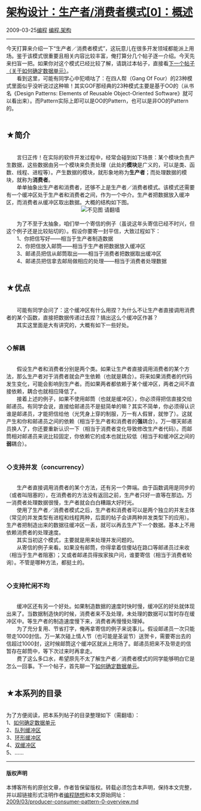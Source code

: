 <!DOCTYPE html>
<html xmlns="http://www.w3.org/1999/xhtml" xml:lang="zh-CN">
<head>
<meta http-equiv="Content-Type" content="text/html; charset=utf-8" />
<meta name="generator" content="Python script by program.think@gmail.com" />
<meta name="provider" content="program-think.blogspot.com" />
<link type="text/css" rel="stylesheet" href="../../css/program-think.css" />
<title>架构设计：生产者/消费者模式[0]：概述 - 编程随想的博客</title>
</head>
<body>
<div id="main" style="width:100%;">
<h1><a href="../../index.md" title="回到首页">架构设计：生产者/消费者模式[0]：概述</a></h1>
<div class="post-info"><span class="date-header">2009-03-25</span><a href="../../tags/E7BC96E7A88B.md" class="tag">编程</a> <a href="../../tags/E7BC96E7A88B.E69EB6E69E84.md" class="tag">编程.架构</a> </div>
<hr>
<div class="post">
今天打算来介绍一下“生产者／消费者模式”，这玩意儿在很多开发领域都能派上用场。鉴于该模式很重要且相关内容比较丰富，俺打算分几个帖子逐一介绍。今天先来扫盲一把。如果你对这个模式已经比较了解，请跳过本帖子，直接看<a href="../../2009/03/producer-consumer-pattern-1-data.md">下一个帖子（关于如何确定数据单元）</a>。<!--program-think--><br />　　看到这里，可能有同学心中犯嘀咕了：在四人帮（Gang Of Four）的23种模式里面似乎没听说过这种嘛！其实GOF那经典的23种模式主要是基于OO的（从书名《Design Patterns: Elements of Reusable Object-Oriented Software》就可以看出来）。而Pattern实际上即可以是OO的Pattern，也可以是非OO的Pattern的。<br /><br /><h2>★简介</h2><br />　　言归正传！在实际的软件开发过程中，经常会碰到如下场景：某个模块负责产生数据，这些数据由另一个模块来负责处理（此处的<b>模块</b>是广义的，可以是类、函数、线程、进程等）。产生数据的模块，就形象地称为<b>生产者</b>；而处理数据的模块，就称为<b>消费者</b>。<br />　　单单抽象出生产者和消费者，还够不上是生产者／消费者模式。该模式还需要有一个缓冲区处于生产者和消费者之间，作为一个中介。生产者把数据放入缓冲区，而消费者从缓冲区取出数据。大概的结构如下图。<br /><center><img src="../../images/2009/03/OQAAABIZvYFXai47lG2Nn535pEM1R8nmxqaDE_sFqtHHeMA3KJxBqUjyBJn8rH99JxTTRaotkfJFgfBdF8AyNOsLkboA15jOjDkNCIPsNmh_19taG4Gb0lFEj7--" alt="不见图 请翻墙"></center><br />　　为了不至于太抽象，咱们举一个寄信的例子（虽说这年头寄信已经不时兴，但这个例子还是比较贴切的）。假设你要寄一封平信，大致过程如下：<br />　　1、你把信写好——相当于生产者制造数据<br />　　2、你把信放入邮筒——相当于生产者把数据放入缓冲区<br />　　3、邮递员把信从邮筒取出——相当于消费者把数据取出缓冲区<br />　　4、邮递员把信拿去邮局做相应的处理——相当于消费者处理数据<br /><br /><h2>★优点</h2><br />　　可能有同学会问了：这个缓冲区有什么用捏？为什么不让生产者直接调用消费者的某个函数，直接把数据传递过去捏？搞出这么个缓冲区作甚？<br />　　其实这里面是大有讲究的，大概有如下一些好处。<br /><br /><h3>◇解耦</h3><br />　　假设生产者和消费者分别是两个类。如果让生产者直接调用消费者的某个方法，那么生产者对于消费者就会产生依赖（也就是耦合）。将来如果消费者的代码发生变化，可能会影响到生产者。而如果两者都依赖于某个缓冲区，两者之间不直接依赖，耦合也就相应降低了。<br />　　接着上述的例子，如果不使用邮筒（也就是缓冲区），你必须得把信直接交给邮递员。有同学会说，直接给邮递员不是挺简单的嘛？其实不简单，你必须得认识谁是邮递员，才能把信给他（光凭身上穿的制服，万一有人假冒，就惨了）。这就产生和你和邮递员之间的依赖（相当于生产者和消费者的<b>强</b>耦合）。万一哪天邮递员换人了，你还要重新认识一下（相当于消费者变化导致修改生产者代码）。而邮筒相对邮递员来说比较固定，你依赖它的成本也就比较低（相当于和缓冲区之间的<b>弱</b>耦合）。<br /><br /><h3>◇支持并发（concurrency）</h3><br />　　生产者直接调用消费者的某个方法，还有另一个弊端。由于函数调用是同步的（或者叫阻塞的），在消费者的方法没有返回之前，生产者只好一直等在那边。万一消费者处理数据很慢，生产者就会白白糟蹋大好时光。<br />　　使用了生产者／消费者模式之后，生产者和消费者可以是两个独立的并发主体（常见的并发类型有进程和线程两种，后面的帖子会讲两种并发类型下的应用）。生产者把制造出来的数据往缓冲区一丢，就可以再去生产下一个数据。基本上不用依赖消费者的处理速度。<br />　　其实当初这个模式，主要就是用来处理并发问题的。<br />　　从寄信的例子来看。如果没有邮筒，你得拿着信傻站在路口等邮递员过来收（相当于生产者阻塞）；又或者邮递员得挨家挨户问，谁要寄信（相当于消费者轮询）。不管是哪种方法，都挺土的。<br /><br /><h3>◇支持忙闲不均</h3><br />　　缓冲区还有另一个好处。如果制造数据的速度时快时慢，缓冲区的好处就体现出来了。当数据制造快的时候，消费者来不及处理，未处理的数据可以暂时存在缓冲区中。等生产者的制造速度慢下来，消费者再慢慢处理掉。<br />　　为了充分复用、节省打字，俺再拿寄信的例子来说事儿。假设邮递员一次只能带走1000封信。万一某次碰上情人节（也可能是圣诞节）送贺卡，需要寄出去的信超过1000封，这时候邮筒这个缓冲区就派上用场了。邮递员把来不及带走的信暂存在邮筒中，等下次过来时再拿走。<br />　　费了这么多口水，希望原先不太了解生产者／消费者模式的同学能够明白它是怎么一回事。下一个帖子，首先聊一下<a href="../../2009/03/producer-consumer-pattern-1-data.md">如何确定数据单元</a>。<br /><br /><h2>★本系列的目录</h2><br />为了方便阅读，把本系列帖子的目录整理如下（需翻墙）：<a name="index"> </a><br />1、<a href="../../2009/03/producer-consumer-pattern-1-data.md">如何确定数据单元</a><br />2、<a href="../../2009/03/producer-consumer-pattern-2-queue.md">队列缓冲区</a><br />3、<a href="../../2009/04/producer-consumer-pattern-3-circle.md">环形缓冲区</a><br />4、<a href="../../2009/04/producer-consumer-pattern-4-double.md">双缓冲区</a><br />5、......<div class="blogger-post-footer">
</div>
<hr>
<div class="copyright">
<h4>版权声明</h4>
本博客所有的原创文章，作者皆保留版权。转载必须包含本声明，保持本文完整，并以超链接形式注明作者<a href="mailto:program.think@gmail.com">编程随想</a>和本文原始网址：<br>
<a href="2009/03/producer-consumer-pattern-0-overview.md">2009/03/producer-consumer-pattern-0-overview.md</a>
</div>
</div>
</body>
</html>
